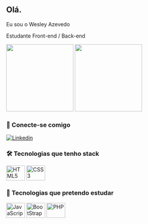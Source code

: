 ## Olá.

Eu sou o Wesley Azevedo

Estudante Front-end / Back-end

<div>
  <img height="180em" src="https://github-readme-stats.vercel.app/api?username=WesleyAzevedoGomes&show_icons=true&theme=dark"/>
  <img height="180em" src="https://github-readme-stats.vercel.app/api/top-langs/?username=WesleyAzevedoGomes&layout=compact&theme=dark"/>
</div>  

### 🔗 Conecte-se comigo

[![Linkedin](https://img.shields.io/badge/LinkedIn-0077B5?style=for-the-badge&logo=linkedin&logoColor=white)](https://www.linkedin.com/in/wesley-azevedo-b02800232/)

### 🛠️ Tecnologias que tenho stack

<div>
  <img align="center" alt="HTML5" height="40" width="50" src="https://cdn.jsdelivr.net/gh/devicons/devicon/icons/html5/html5-original.svg" />
  <img align="center" alt="CSS3" height="40"  width="50" src="https://cdn.jsdelivr.net/gh/devicons/devicon/icons/css3/css3-original.svg" />
</div>

### 🧠 Tecnologias que pretendo estudar

<div>
  <img align="center" alt="JavaScript" height="40" width="50" src="https://cdn.jsdelivr.net/gh/devicons/devicon/icons/javascript/javascript-original.svg" />
  <img align="center" alt="BootStrap" height="40" width="50" src="https://cdn.jsdelivr.net/gh/devicons/devicon/icons/bootstrap/bootstrap-plain.svg" />
  <img align="center" alt="PHP" height="40" width="50" src="https://cdn.jsdelivr.net/gh/devicons/devicon/icons/php/php-original.svg" />
</div>
